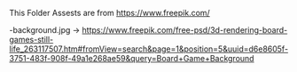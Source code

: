 This Folder Assests are from https://www.freepik.com/

-background.jpg -> https://www.freepik.com/free-psd/3d-rendering-board-games-still-life_263117507.htm#fromView=search&page=1&position=5&uuid=d6e8605f-3751-483f-908f-49a1e268ae59&query=Board+Game+Background
